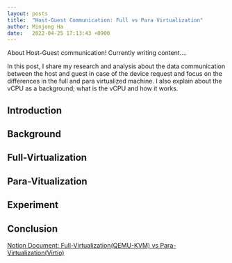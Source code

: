 ```yaml
---
layout: posts
title:  "Host-Guest Communication: Full vs Para Virtualization"
author: Minjong Ha
date:   2022-04-25 17:13:43 +0900
---
```


About Host-Guest communication!
Currently writing content....

In this post, I share my research and analysis about the data communication between the host and guest in case of the device request and focus on the differences in the full and para virtualized machine.
I also explain about the vCPU as a background; what is the vCPU and how it works.

## Introduction

## Background

## Full-Virtualization

## Para-Vitualization

## Experiment

## Conclusion


[Notion Document: Full-Virtualization(QEMU-KVM) vs Para-Virtualization(Virtio)](https://seen-fact-e72.notion.site/Full-Virtualization-vs-Para-Virtualization-cd4933792f6a4a2b871a385f58592955)
